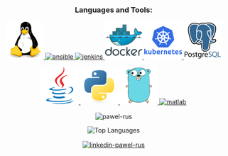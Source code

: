 <h3 align="center">Languages and Tools:</h3>

<p align="center"> 
  <!-- Linux -->
  <a href="https://www.linux.org/" target="_blank" rel="noreferrer"> 
    <img src="https://raw.githubusercontent.com/devicons/devicon/master/icons/linux/linux-original.svg" alt="linux" width="85" height="85"/> 
  </a>

  <!-- Ansible -->
  <a href="https://www.ansible.com/" target="_blank" rel="noreferrer">
    <img src="https://cdn.jsdelivr.net/gh/devicons/devicon/icons/ansible/ansible-original-wordmark.svg" alt="ansible" width="85" height="85"/>
  </a>

  <!-- Jenkins -->
  <a href="https://www.jenkins.io/" target="_blank" rel="noreferrer">
    <img src="https://www.vectorlogo.zone/logos/jenkins/jenkins-icon.svg" alt="jenkins" width="85" height="85"/>
  </a>

  <!-- Docker -->
  <a href="https://www.docker.com/" target="_blank" rel="noreferrer">
    <img src="https://raw.githubusercontent.com/devicons/devicon/master/icons/docker/docker-original-wordmark.svg" alt="docker" width="85" height="85"/>
  </a>

  <!-- Kubernetes -->
  <a href="https://kubernetes.io/" target="_blank" rel="noreferrer">
    <img src="https://raw.githubusercontent.com/devicons/devicon/master/icons/kubernetes/kubernetes-plain-wordmark.svg" alt="kubernetes" width="85" height="85"/>
  </a>

  <!-- PostgreSQL -->
  <a href="https://www.postgresql.org/" target="_blank" rel="noreferrer">
    <img src="https://raw.githubusercontent.com/devicons/devicon/master/icons/postgresql/postgresql-original-wordmark.svg" alt="postgresql" width="85" height="85"/>
  </a> 
</p>

<p align="center"> 
  <!-- Java -->
  <a href="https://www.java.com/" target="_blank" rel="noreferrer">
    <img src="https://raw.githubusercontent.com/devicons/devicon/master/icons/java/java-original.svg" alt="java" width="85" height="85"/>
  </a> 

  <!-- Python -->
  <a href="https://www.python.org/" target="_blank" rel="noreferrer"> 
    <img src="https://raw.githubusercontent.com/devicons/devicon/master/icons/python/python-original.svg" alt="python" width="85" height="85"/> 
  </a>

  <!-- Go -->
  <a href="https://go.dev/" target="_blank" rel="noreferrer">
    <img src="https://raw.githubusercontent.com/devicons/devicon/master/icons/go/go-original.svg" alt="go" width="85" height="85"/>
  </a>

  <!-- MATLAB -->
  <a href="https://www.mathworks.com/products/matlab.html" target="_blank" rel="noreferrer"> 
    <img src="https://upload.wikimedia.org/wikipedia/commons/2/21/Matlab_Logo.png" alt="matlab" width="85" height="85"/>
  </a>
</p>



<!--<p align="center">&nbsp;<img align="center" src="https://github-readme-stats.vercel.app/api?username=pawel-rus&show_icons=true&locale=en" alt="pawel-rus" /></p>-->
<p align="center">
  <img align="center" src="https://github-readme-streak-stats.herokuapp.com/?user=pawel-rus&theme=dark&background=000000" alt="pawel-rus" />
</p>
<p align="center">
  <img src="https://github-readme-stats.vercel.app/api/top-langs?username=pawel-rus&locale=en&layout=compact&card_width=320&langs_count=6&theme=dracula&hide_border=false" height="180" alt="Top Languages" />
</p>
<div align="center">
  <a href="https://www.linkedin.com/in/pawel-rus/" target="blank">
    <img align="center" src="https://raw.githubusercontent.com/rahuldkjain/github-profile-readme-generator/master/src/images/icons/Social/linked-in-alt.svg" alt="linkedin-pawel-rus" height="40" width="40" />
  </a>
</div>
<!--
**pawel-rus/pawel-rus** is a ✨ _special_ ✨ repository because its `README.md` (this file) appears on your GitHub profile.

Here are some ideas to get you started:

- 🔭 I’m currently working on ...
- 🌱 I’m currently learning ...
- 👯 I’m looking to collaborate on ...
- 🤔 I’m looking for help with ...
- 💬 Ask me about ...
- 📫 How to reach me: ...
- 😄 Pronouns: ...
- ⚡ Fun fact: ...
-->
